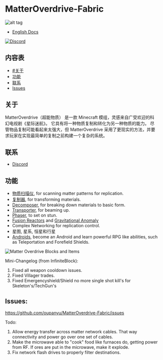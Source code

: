# MatterOverdrive-Fabric
![alt tag](https://github.com/Matter-Overdrive-Community-Edition/MatterOverdrive-Community-Edition-1.12.2/blob/main/BannerBlinks.gif)

* [English Docs](https://github.com/oupanyu/MatterOverdrive-Fabric/)

[![Discord](https://img.shields.io/discord/703124643149643818.svg?style=for-the-badge)](https://discord.gg/hQyAEZV)

## 内容表
* [#关于](#关于)
* [功能](#功能)
* [联系](#联系)
* [Issues](#issues)

## 关于
MatterOverdrive（超能物质） 是一款 Minecraft 模组，灵感来自广受欢迎的科幻电视剧《星际迷航》。 它具有将一种物质复制和转化为另一种物质的能力。
尽管物品复制可能看起来太强大，但 MatterOverdrive 采用了更现实的方法，并要求玩家在实现最简单的复制之前构建一个复杂的系统。
## 联系
* [Discord](https://discord.gg/hQyAEZV)

## 功能
* [物质扫描仪](https://mo.simeonradivoev.com/items/matter_scanner/), for scanning matter patterns for replication.
* [复制器](https://mo.simeonradivoev.com/items/replicator/), for transforming materials.
* [Decomposer](https://mo.simeonradivoev.com/items/decomposer/), for breaking down materials to basic form.
* [Transporter](https://mo.simeonradivoev.com/items/transporter/), for beaming up.
* [Phaser](https://mo.simeonradivoev.com/items/phaser/), to set on stun.
* [Fusion Reactors](https://mo.simeonradivoev.com/fusion-reactor/) and [Gravitational Anomaly](https://mo.simeonradivoev.com/items/gravitational_anomaly/)
* Complex Networking for replication control.
* 星图, 星系, 恒星和行星
* [Androids](https://mo.simeonradivoev.com/android-guide/), become an Android and learn powerful RPG like abilities, such as Teleportation and Forefield Shields.


![Matter Overdrive Blocks and Items](https://mo.simeonradivoev.com/wp-content/uploads/2015/05/main_screenshot.png)

Mini-Changelog (from InfiniteBlock):

1. Fixed all weapon cooldown issues.
2. Fixed Villager trades.
3. Fixed Emergencyshield/Shield no more single shot kill's for Skeleton's/TechGun's

## Issues:

https://github.com/oupanyu/MatterOverdrive-Fabric/issues

Todo:

1. Allow energy transfer across matter network cables. That way connectivity and power go over one set of cables.
2. Make the microwave able to "cook" food like furnaces do, getting power from RF. If ores are put in the microwave, make it explode.
3. Fix network flash drives to properly filter destinations.
